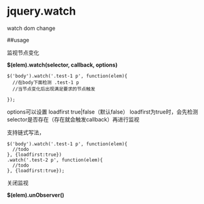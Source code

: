 # jquery.watch
watch dom change



##usage

监视节点变化

**$(elem).watch(selector, callback, options)**


    $('body').watch('.test-1 p', function(elem){
      //在body下面检测 .test-1 p
      //当节点变化后出现满足要求的节点触发

    });

options可以设置 loadfirst true|false（默认false）
loadfirst为true时，会先检测selector是否存在（存在就会触发callback）再进行监视

支持链式写法，

    $('body').watch('.test-1 p', function(elem){
      //todo
    }, {loadfirst:true})
    .watch('.test-2 p', function(elem){
      //todo
    }, {loadfirst:true});



关闭监视

**$(elem).unObserver()**